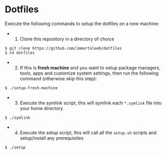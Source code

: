 # Dotfiles

Execute the following commands to setup the dotfiles on a new machine:

- 1. Clone this repository in a directory of choice
```
$ git clone https://github.com/immortaleeb/dotfiles
$ cd dotfiles
```

- 2. If this is **fresh machine** and you want to setup package managers, tools, apps and customize system settings, then run the following command (otherwise skip this step):
```
$ ./setup-fresh-machine
```

- 3. Execute the symlink script, this will symlink each `*.symlink` file into your home directory
```
$ ./symlink
```

- 4. Execute the setup script, this will call all the `setup.sh` scripts and setup/install any prerequisites
```
$ ./setup
```

